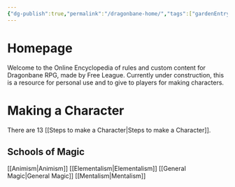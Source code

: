 ```yaml
---
{"dg-publish":true,"permalink":"/dragonbane-home/","tags":["gardenEntry"]}
---
```


# Homepage
Welcome to the Online Encyclopedia of rules and custom content for Dragonbane RPG, made by Free League. Currently under construction, this is a resource for personal use and to give to players for making characters. 

# Making a Character
There are 13 [[Steps to make a Character\|Steps to make a Character]]. 

## Schools of Magic
[[Animism\|Animism]]
[[Elementalism\|Elementalism]]
[[General Magic\|General Magic]]
[[Mentalism\|Mentalism]]
